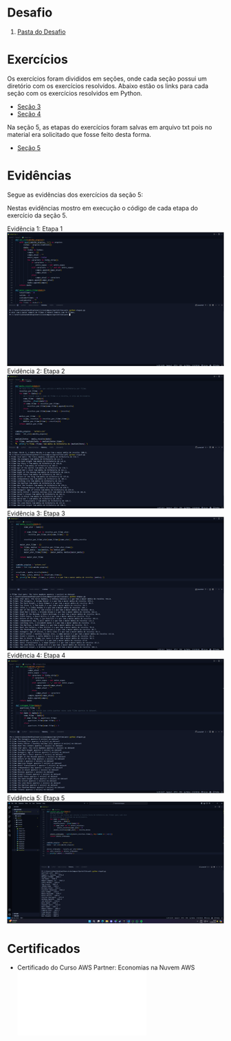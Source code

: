 # Desafio

1. [Pasta do Desafio](./Desafio/)

# Exercícios

Os exercícios foram divididos em seções, onde cada seção possui um diretório com os exercícios resolvidos.
Abaixo estão os links para cada seção com os exercícios resolvidos em Python.

- [Seção 3](./exercicios/Secao3/)
- [Seção 4](./exercicios/Secao4/)

Na seção 5, as etapas do exercícios foram salvas em arquivo txt pois no material era solicitado que fosse feito desta forma.

- [Seção 5](./exercicios/Secao5/)

# Evidências

Segue as evidências dos exercícios da seção 5:

Nestas evidências mostro em execução o código de cada etapa do exercício da seção 5.

Evidência 1: Etapa 1
![Evidência 1](./Evidencias/Secao5-Etapa1.png)
Evidência 2: Etapa 2
![Evidência 2](./Evidencias/Secao5-Etapa2.png)
Evidência 3: Etapa 3
![Evidência 3](./Evidencias/Secao5-Etapa3.png)
Evidência 4: Etapa 4
![Evidência 4](./Evidencias/Secao5-Etapa4.png)
Evidência 5: Etapa 5
![Evidência 5](./Evidencias/Secao5-Etapa5.png)

# Certificados

- Certificado do Curso AWS Partner: Economias na Nuvem AWS
  ![Curso AWS Partner](./Certificados/16197_3_5965670_1724009992_AWS%20Course%20Completion%20Certificate.pdf)
